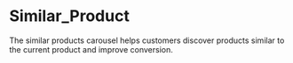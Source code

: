 # Similar_Product
The similar products carousel helps customers discover products similar to the current product and improve conversion. 
